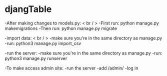 # djangTable

-After making changes to models.py: < br / >
  -First run: python manage.py makemigrations
  -Then run: python manage.py migrate

-import data: < br / >
  -make sure you're in the same directory as manage.py
  -run: python3 manage.py import_csv

-run the server:
  -make sure you're in the same directory as manage.py
  -run: python3 manage.py runserver

-To make access admin site:
  -run the server
  -add /admin/
  -log in
